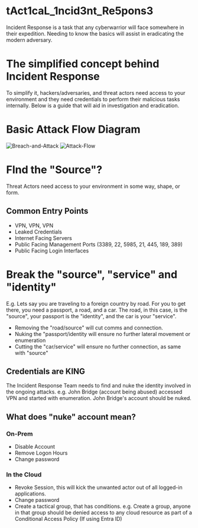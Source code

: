 # tAct1caL_1ncid3nt_Re5pons3
Incident Response is a task that any cyberwarrior will face somewhere in their expedition. Needing to know the basics will assist in eradicating the modern adversary. 

# The simplified concept behind Incident Response
To simplify it, hackers/adversaries, and threat actors need access to your environment and they need credentials to perform their malicious tasks internally. 
Below is a guide that will aid in investigation and eradication. 

# Basic Attack Flow Diagram

![Breach-and-Attack](https://github.com/divandenyss/tAct1caL_1ncid3nt_Re5pons3/assets/156643542/6397f50e-368e-4087-a727-a49b4e8a9be9)
![Attack-Flow](https://github.com/divandenyss/tAct1caL_1ncid3nt_Re5pons3/assets/156643542/ad22240c-24fa-4d2a-8fbd-4f0164ac9c95)


# FInd the "Source"? 
Threat Actors need access to your environment in some way, shape, or form. 
## Common Entry Points
- VPN, VPN, VPN
- Leaked Credentials
- Internet Facing Servers 
- Public Facing Management Ports (3389, 22, 5985, 21, 445, 189, 389)
- Public Facing Login Interfaces

# Break the "source", "service" and "identity" 
E.g. Lets say you are traveling to a foreign country by road. For you to get there, you need a passport, a road, and a car. 
The road, in this case, is the "source", your passport is the "identity", and the car is your "service".
- Removing the "road/source" will cut comms and connection.
- Nuking the "passport/identity will ensure no further lateral movement or enumeration
- Cutting the "car/service" will ensure no further connection, as same with "source" 

## Credentials are KING
The Incident Response Team needs to find and nuke the identity involved in the ongoing attacks. 
e.g. John Bridge (account being abused) accessed VPN and started with enumeration. John Bridge's account should be nuked. 

## What does "nuke" account mean? 
### On-Prem
- Disable Account
- Remove Logon Hours
- Change password

### In the Cloud
- Revoke Session, this will kick the unwanted actor out of all logged-in applications.
- Change password
- Create a tactical group, that has conditions. e.g. Create a group, anyone in that group should be denied access to any cloud resource as part of a Conditional Access Policy (If using Entra ID) 

